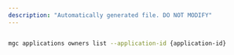 ```yaml
---
description: "Automatically generated file. DO NOT MODIFY"
---
```


```bash

mgc applications owners list --application-id {application-id}

```
